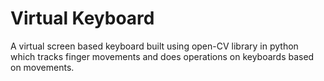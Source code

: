 # Virtual Keyboard
 A virtual screen based keyboard built using open-CV library in python which tracks finger movements and does operations on keyboards based on movements.
